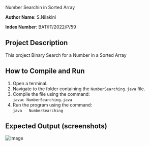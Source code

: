 Number Searchin in Sorted Array

**Author Name**: S.Nilakini

**Index Number**: BAT/IT/2022/P/59

## Project Description
This project Binary Search for a Number in a Sorted Array

## How to Compile and Run
1. Open a terminal.
2. Navigate to the folder containing the `NumberSearching.java` file.
3. Compile the file using the command:  
   `javac NumberSearching.java`
4. Run the program using the command:  
   `java   NumberSearching`

## Expected Output (screenshots)
![image](https://github.com/user-attachments/assets/ed0a46c8-478b-4e9b-a27e-3a1fbbc03ead)

